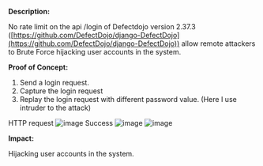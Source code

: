 **Description:**


No rate limit on the api /login of Defectdojo version 2.37.3 ([https://github.com/DefectDojo/django-DefectDojo](https://github.com/DefectDojo/django-DefectDojo)) allow remote attackers to Brute Force hijacking user accounts in the system.

**Proof of Concept:**
1. Send a login request.
2. Capture the login request
3. Replay the login request with different password value.
(Here I use intruder to the attack)


HTTP request
![image](https://github.com/user-attachments/assets/6c71b543-e431-4eea-bac5-e57923e0794a)
Success
![image](https://github.com/user-attachments/assets/3f3b007c-f46e-4840-bd5b-fc119553e160)
![image](https://github.com/user-attachments/assets/c4064478-cedb-4a5f-b59c-4217ed326c05)

**Impact:**


Hijacking user accounts in the system.
